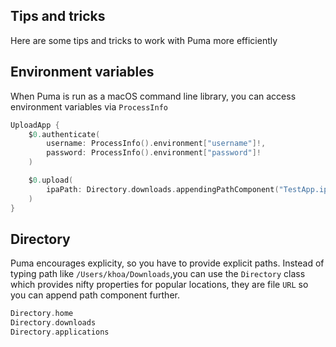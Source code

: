 ## Tips and tricks

Here are some tips and tricks to work with Puma more efficiently

## Environment variables

When Puma is run as a macOS command line library, you can access environment variables via `ProcessInfo`

```swift
UploadApp {
    $0.authenticate(
        username: ProcessInfo().environment["username"]!,
        password: ProcessInfo().environment["password"]!
    )

    $0.upload(
        ipaPath: Directory.downloads.appendingPathComponent("TestApp.ipa").path
    )
}
```

## Directory

Puma encourages explicity, so you have to provide explicit paths. Instead of typing path like `/Users/khoa/Downloads`,you can use the `Directory` class which provides nifty properties for popular locations, they are file `URL` so you can append path component further.

```swift
Directory.home
Directory.downloads
Directory.applications
```